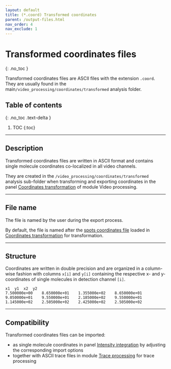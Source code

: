 ```yaml
---
layout: default
title: (*.coord) Transformed coordinates
parent: /output-files.html
nav_order: 4
nav_exclude: 1
---
```



# Transformed coordinates files
{: .no_toc }

Transformed coordinates files are ASCII files with the extension `.coord`. They are usually found in the main`/video_processing/coordinates/transformed` analysis folder.

## Table of contents
{: .no_toc .text-delta }

1. TOC
{:toc}


---

## Description

Transformed coordinates files are written in ASCII format and contains single molecule coordinates co-localized in all video channels.

They are created in the `/video_processing/coordinates/transformed` analysis sub-folder when transforming and exporting coordinates in the panel
[Coordinates transformation](../video-processing/panels/panel-molecule-coordinates.html#coordinates-transformation) of module Video processing.


---

## File name

The file is named by the user during the export process.

By default, the file is named after the <u>spots coordinates file</u> loaded in 
[Coordinates transformation](../video-processing/panels/panel-molecule-coordinates.html#coordinates-transformation) for transformation.


---

## Structure

Coordinates are written in double precision and are organized in a column-wise fashion with columns `x[i]` and `y[i]` containing the respective x- and y- coordinates of single molecules in detection channel `[i]`.

```
x1	y1	x2	y2
7.500000e+00	8.650000e+01	1.355000e+02	8.650000e+01
9.050000e+01	9.550000e+01	2.185000e+02	9.550000e+01
1.145000e+02	2.505000e+02	2.425000e+02	2.505000e+02
```


---

## Compatibility

Transformed coordinates files can be imported:
* as single molecule coordinates in panel 
[Intensity integration](../video-processing/panels/panel-intensity-integration.html#input-coordinates) by adjusting the corresponding import options
* together with ASCII trace files in module 
[Trace processing](../transition-analysis/workflow.html#import-single-molecule-data) for trace processing
